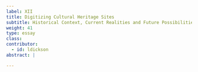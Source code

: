 ```yaml
---
label: XII
title: Digitizing Cultural Heritage Sites
subtitle: Historical Context, Current Realities and Future Possibilities
weight: 41
type: essay
class:
contributor:
  - id: ldickson
abstract: |

---
```


